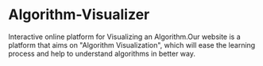 # Algorithm-Visualizer
Interactive online platform for Visualizing an Algorithm.Our website is a platform that aims on "Algorithm Visualization",  which will ease the learning process and help to understand algorithms in  better way.
